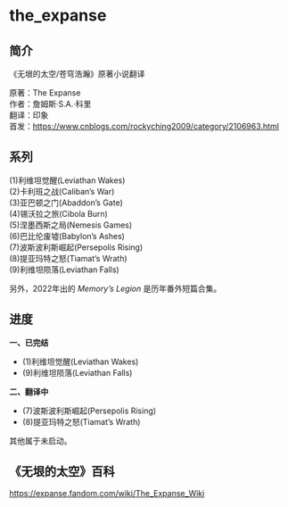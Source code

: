 # the_expanse
   
## 简介
   
《无垠的太空/苍穹浩瀚》原著小说翻译   
   
原著：The Expanse   
作者：詹姆斯·S.A.·科里   
翻译：印象   
首发：https://www.cnblogs.com/rockyching2009/category/2106963.html   
   
## 系列
   
(1)利维坦觉醒(Leviathan Wakes)   
(2)卡利班之战(Caliban’s War)   
(3)亚巴顿之门(Abaddon’s Gate)   
(4)锡沃拉之旅(Cibola Burn)   
(5)涅墨西斯之局(Nemesis Games)   
(6)巴比伦废墟(Babylon’s Ashes)   
(7)波斯波利斯崛起(Persepolis Rising)   
(8)提亚玛特之怒(Tiamat’s Wrath)   
(9)利维坦陨落(Leviathan Falls)   
   
另外，2022年出的 *Memory’s Legion* 是历年番外短篇合集。   
   
## 进度
   
**一、已完结**   
   
- (1)利维坦觉醒(Leviathan Wakes)   
- (9)利维坦陨落(Leviathan Falls)   
   
**二、翻译中**   
   
- (7)波斯波利斯崛起(Persepolis Rising)   
- (8)提亚玛特之怒(Tiamat’s Wrath)   
   
其他属于未启动。   
   
## 《无垠的太空》百科
   
https://expanse.fandom.com/wiki/The_Expanse_Wiki
